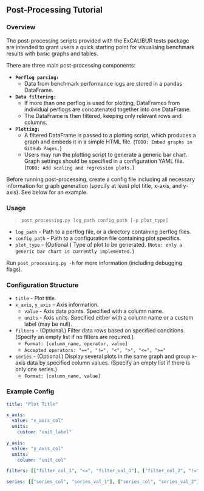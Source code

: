 ## Post-Processing Tutorial

### Overview

The post-processing scripts provided with the ExCALIBUR tests package are intended to grant users a quick starting point for visualising benchmark results with basic graphs and tables.

There are three main post-processing components:
- **`Perflog parsing:`**
  - Data from benchmark performance logs are stored in a pandas DataFrame.
- **`Data filtering:`**
  - If more than one perflog is used for plotting, DataFrames from individual perflogs are concatenated together into one DataFrame.
  - The DataFrame is then filtered, keeping only relevant rows and columns.
- **`Plotting:`**
  - A filtered DataFrame is passed to a plotting script, which produces a graph and embeds it in a simple HTML file. (`TODO: Embed graphs in GitHub Pages.`)
  - Users may run the plotting script to generate a generic bar chart. Graph settings should be specified in a configuration YAML file. (`TODO: Add scaling and regression plots.`)

Before running post-processing, create a config file including all necessary information for graph generation (specify at least plot title, x-axis, and y-axis). See below for an example.

### Usage

>```post_processing.py log_path config_path [-p plot_type]```

- `log_path` - Path to a perflog file, or a directory containing perflog files.
- `config_path` - Path to a configuration file containing plot specifics.
- `plot_type` - (Optional.) Type of plot to be generated. (`Note: only a generic bar chart is currently implemented.`)

Run `post_processing.py -h` for more information (including debugging flags).

### Configuration Structure

- `title` - Plot title.
- `x_axis`, `y_axis` - Axis information.
    - `value` - Axis data points. Specified with a column name.
    - `units` - Axis units. Specified either with a column name or a custom label (may be null).
- `filters` - (Optional.) Filter data rows based on specified conditions. (Specify an empty list if no filters are required.)
  - `Format: [column_name, operator, value]`
  - `Accepted operators: "==", "!=", "<", ">", "<=", ">="`
- `series` - (Optional.) Display several plots in the same graph and group x-axis data by specified column values. (Specify an empty list if there is only one series.)
  - `Format: [column_name, value]`

### Example Config

```yaml
title: "Plot Title"

x_axis:
  value: "x_axis_col"
  units:
    custom: "unit_label"

y_axis:
  value: "y_axis_col"
  units:
    column: "unit_col"

filters: [["filter_col_1", "<=", "filter_val_1"], ["filter_col_2", "!=", "filter_val_2"]]

series: [["series_col", "series_val_1"], ["series_col", "series_val_2"]]
```
